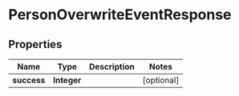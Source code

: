 

# PersonOverwriteEventResponse


## Properties

| Name | Type | Description | Notes |
|------------ | ------------- | ------------- | -------------|
|**success** | **Integer** |  |  [optional] |



